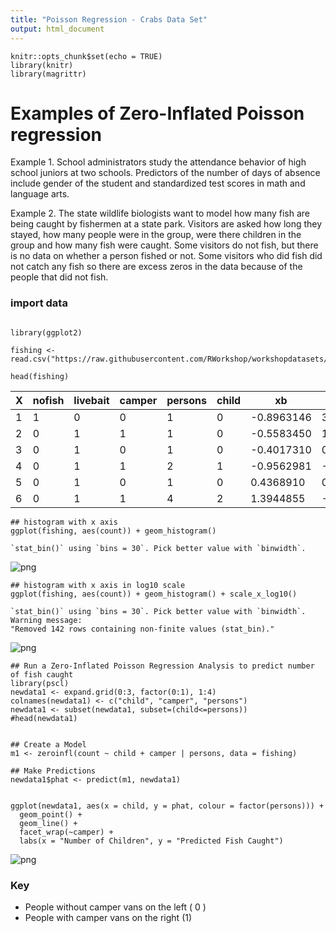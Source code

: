 ```yaml
---
title: "Poisson Regression - Crabs Data Set"
output: html_document
---
```


```{r setup, include=FALSE}
knitr::opts_chunk$set(echo = TRUE)
library(knitr)
library(magrittr)
```

Examples of Zero-Inflated Poisson regression
=============================================

Example 1. School administrators study the attendance behavior of high school juniors at two schools. Predictors of the number of days of absence include gender of the student and standardized test scores in math and language arts.

Example 2. The state wildlife biologists want to model how many fish are being caught by fishermen at a state park. Visitors are asked how long they stayed, how many people were in the group, were there children in the group and how many fish were caught. Some visitors do not fish, but there is no data on whether a person fished or not. Some visitors who did fish did not catch any fish so there are excess zeros in the data because of the people that did not fish.

### import data


```{r}

library(ggplot2)

fishing <- read.csv("https://raw.githubusercontent.com/RWorkshop/workshopdatasets/master/fishing.csv")

```


```{r}
head(fishing)
```


<table>
<thead><tr><th>X</th><th>nofish</th><th>livebait</th><th>camper</th><th>persons</th><th>child</th><th>xb</th><th>zg</th><th>count</th></tr></thead>
<tbody>
	<tr><td>1         </td><td>1         </td><td>0         </td><td>0         </td><td>1         </td><td>0         </td><td>-0.8963146</td><td> 3.0504048</td><td>0         </td></tr>
	<tr><td>2         </td><td>0         </td><td>1         </td><td>1         </td><td>1         </td><td>0         </td><td>-0.5583450</td><td> 1.7461489</td><td>0         </td></tr>
	<tr><td>3         </td><td>0         </td><td>1         </td><td>0         </td><td>1         </td><td>0         </td><td>-0.4017310</td><td> 0.2799389</td><td>0         </td></tr>
	<tr><td>4         </td><td>0         </td><td>1         </td><td>1         </td><td>2         </td><td>1         </td><td>-0.9562981</td><td>-0.6015257</td><td>0         </td></tr>
	<tr><td>5         </td><td>0         </td><td>1         </td><td>0         </td><td>1         </td><td>0         </td><td> 0.4368910</td><td> 0.5277091</td><td>1         </td></tr>
	<tr><td>6         </td><td>0         </td><td>1         </td><td>1         </td><td>4         </td><td>2         </td><td> 1.3944855</td><td>-0.7075348</td><td>0         </td></tr>
</tbody>
</table>




```{r}
## histogram with x axis 
ggplot(fishing, aes(count)) + geom_histogram()
```

    `stat_bin()` using `bins = 30`. Pick better value with `binwidth`.





![png](output_5_2.png)



```{r}
## histogram with x axis in log10 scale
ggplot(fishing, aes(count)) + geom_histogram() + scale_x_log10()
```

    `stat_bin()` using `bins = 30`. Pick better value with `binwidth`.
    Warning message:
    "Removed 142 rows containing non-finite values (stat_bin)."




![png](output_6_2.png)



```{r}
## Run a Zero-Inflated Poisson Regression Analysis to predict number of fish caught
library(pscl)
newdata1 <- expand.grid(0:3, factor(0:1), 1:4)
colnames(newdata1) <- c("child", "camper", "persons")
newdata1 <- subset(newdata1, subset=(child<=persons))
#head(newdata1)
```


```{r}

## Create a Model
m1 <- zeroinfl(count ~ child + camper | persons, data = fishing)

## Make Predictions
newdata1$phat <- predict(m1, newdata1)

```


```{r}

ggplot(newdata1, aes(x = child, y = phat, colour = factor(persons))) +
  geom_point() +
  geom_line() +
  facet_wrap(~camper) +
  labs(x = "Number of Children", y = "Predicted Fish Caught")
```




![png](output_9_1.png)


### Key
 - People without camper vans on the left ( 0 )
 - People with camper vans on the right (1)
